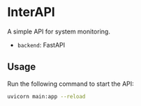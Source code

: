 # InterAPI

A simple API for system monitoring.

- `backend`: FastAPI

## Usage

Run the following command to start the API:

```bash
uvicorn main:app --reload
```
